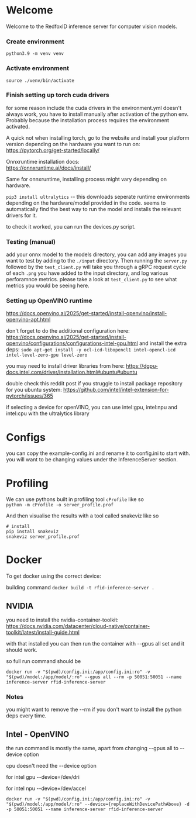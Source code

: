 # Welcome
Welcome to the RedfoxID inference server for computer vision models.

### Create environment
`python3.9 -m venv venv`

### Activate environment
`source ./venv/bin/activate`

### Finish setting up torch cuda drivers
for some reason include the cuda drivers in the environment.yml doesn't always work, you have to install manually after activation of the python env. Probably because the installation process requires the environment activated.

A quick not when installing torch, go to the website and install your platform version depending on the hardware you want to run on:  
https://pytorch.org/get-started/locally/

Onnxruntime installation docs:  
https://onnxruntime.ai/docs/install/

Same for onnxruntime, installing process might vary depending on hardware.

`pip3 install ultralytics` -- this downloads seperate runtime environments depending on the hardware/model provided in the code. seems to 
automatically find the best way to run the model and installs the relevant drivers for it.

to check it worked, you can run the devices.py script.

### Testing (manual)
add your onnx model to the models directory, you can add any images you want to test by adding to the `./input` directory. Then running the `server.py` followed by the `test_client.py` will take you through a gRPC request cycle of each `.png` you have added to the input directory, and log various perforamnce metrics. please take a look at `test_client.py` to see what metrics you would be seeing here. 


### Setting up OpenVINO runtime
https://docs.openvino.ai/2025/get-started/install-openvino/install-openvino-apt.html

don't forget to do the additional configuration here: https://docs.openvino.ai/2025/get-started/install-openvino/configurations/configurations-intel-gpu.html
and install the extra deps:
`sudo apt-get install -y ocl-icd-libopencl1 intel-opencl-icd intel-level-zero-gpu level-zero`

you may need to install driver libraries from here: https://dgpu-docs.intel.com/driver/installation.html#ubuntu#ubuntu

double check this reddit post if you struggle to install package repository for you ubuntu system: https://github.com/intel/intel-extension-for-pytorch/issues/365

if selecting a device for openVINO, you can use intel:gpu, intel:npu and intel:cpu with the ultralytics library

# Configs

you can copy the example-config.ini and rename it to config.ini to start with. you will want to be changing values 
under the InferenceServer section.


# Profiling
We can use pythons built in profiling tool `cProfile` like so  
`python -m cProfile -o server_profile.prof`  

And then visualise the results with a tool called snakeviz like so  
```
# install 
pip install snakeviz
snakeviz server_profile.prof
```

# Docker
To get docker using the correct device:

building command
`docker build -t rfid-inference-server .`

## NVIDIA
you need to install the nvidia-container-toolkit: https://docs.nvidia.com/datacenter/cloud-native/container-toolkit/latest/install-guide.html

with that installed you can then run the container with --gpus all set and it should work.

so full run command should be 

`docker run -v "$(pwd)/config.ini:/app/config.ini:ro" -v "$(pwd)/model:/app/model/:ro" --gpus all --rm -p 50051:50051 --name inference-server rfid-inference-server`

### Notes
you might want to remove the --rm if you don't want to install the python deps every time.


## Intel - OpenVINO
the run command is mostly the same, apart from changing --gpus all to --device option

cpu doesn't need the --device option

for intel gpu
--device=/dev/dri

for intel npu
--device=/dev/accel

`docker run -v "$(pwd)/config.ini:/app/config.ini:ro" -v "$(pwd)/model:/app/model/:ro" --device={replaceWithDevicePathAbove} -d -p 50051:50051 --name inference-server rfid-inference-server`



